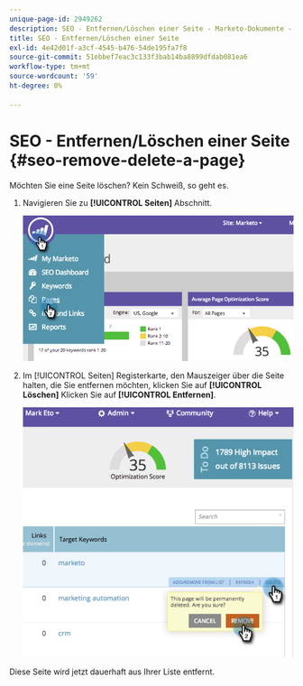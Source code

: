 ```yaml
---
unique-page-id: 2949262
description: SEO - Entfernen/Löschen einer Seite - Marketo-Dokumente - Produktdokumentation
title: SEO - Entfernen/Löschen einer Seite
exl-id: 4e42d01f-a3cf-4545-b476-54de195fa7f8
source-git-commit: 51ebbef7eac3c133f3bab14ba8899dfdab081ea6
workflow-type: tm+mt
source-wordcount: '59'
ht-degree: 0%

---
```


# SEO - Entfernen/Löschen einer Seite {#seo-remove-delete-a-page}

Möchten Sie eine Seite löschen? Kein Schweiß, so geht es.

1. Navigieren Sie zu **[!UICONTROL Seiten]** Abschnitt.

   ![](assets/image2014-9-18-13-3a58-3a33.png)

1. Im [!UICONTROL Seiten] Registerkarte, den Mauszeiger über die Seite halten, die Sie entfernen möchten, klicken Sie auf **[!UICONTROL Löschen]** Klicken Sie auf **[!UICONTROL Entfernen]**.

   ![](assets/image2014-9-18-13-3a58-3a39.png)

Diese Seite wird jetzt dauerhaft aus Ihrer Liste entfernt.
